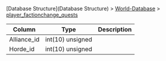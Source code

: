 [Database Structure](Database Structure) > [World-Database](World-Database) > [player_factionchange_quests](player_factionchange_quests)

Column | Type | Description
--- | --- | ---
Alliance_id | int(10) unsigned | 
Horde_id | int(10) unsigned | 
